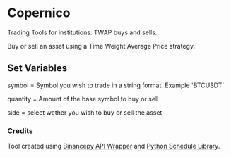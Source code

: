 # Copernico
Trading Tools for institutions: TWAP buys and sells.

Buy or sell an asset using a Time Weight Average Price strategy.

## Set Variables

symbol = Symbol you wish to trade in a string format. Example 'BTCUSDT'

quantity = Amount of the base symbol to buy or sell

side = select wether you wish to buy or sell the asset

### Credits

Tool created using [Binancepy API Wrapper](https://github.com/vinitjames/binancepy) and [Python Schedule Library](https://schedule.readthedocs.io/en/stable/).

